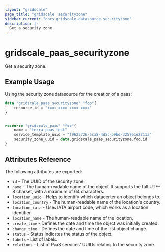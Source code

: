 ```yaml
---
layout: "gridscale"
page_title: "gridscale: securityzone"
sidebar_current: "docs-gridscale-datasource-securityzone"
description: |-
  Get a security zone.
---
```


# gridscale_paas_securityzone

Get a security zone.

## Example Usage

Using the security zone datasource for the creation of a paas:

```terraform
data "gridscale_paas_securityzone" "foo"{
	resource_id = "xxxx-xxxx-xxxx-xxxx"
}


resource "gridscale_paas" "foo"{
	name = "terra-paas-test"
    service_template_uuid = "f9625726-5ca8-4d5c-b9bd-3257e1e2211a"
    security_zone_uuid = data.gridscale_paas_securityzone.foo.id
}
```

## Attributes Reference

The following attributes are exported:

* `id` - The UUID of the security zone.
* `name` - The human-readable name of the object. It supports the full UTF-8 charset, with a maximum of 64 characters.
* `location_uuid` - Helps to identify which datacenter an object belongs to.
* `location_country` - The human-readable name of the location's country.
* `location_iata` - Uses IATA airport code, which works as a location identifier.
* `location_name` - The human-readable name of the location.
* `create_time` - Defines the date and time the object was initially created.
* `change_time` - Defines the date and time of the last object change.
* `status` - Status indicates the status of the object.
* `labels` - List of labels.
* `relations` - List of PaaS services' UUIDs relating to the security zone.
